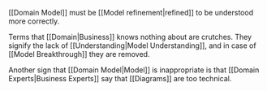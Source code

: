 [[Domain Model]] must be [[Model refinement|refined]] to be understood more correctly.

Terms that [[Domain|Business]] knows nothing about are crutches. They signify the lack of [[Understanding|Model Understanding]], and in case of [[Model Breakthrough]] they are removed.

Another sign that [[Domain Model|Model]] is inappropriate is that [[Domain Experts|Business Experts]] say that [[Diagrams]] are too technical.
